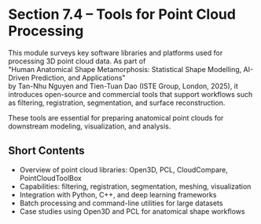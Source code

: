 # Section 7.4 – Tools for Point Cloud Processing

This module surveys key software libraries and platforms used for processing 3D point cloud data. As part of  
"Human Anatomical Shape Metamorphosis: Statistical Shape Modelling, AI-Driven Prediction, and Applications"  
by Tan-Nhu Nguyen and Tien-Tuan Dao (ISTE Group, London, 2025), it introduces open-source and commercial tools that support workflows such as filtering, registration, segmentation, and surface reconstruction.

These tools are essential for preparing anatomical point clouds for downstream modeling, visualization, and analysis.

## Short Contents

- Overview of point cloud libraries: Open3D, PCL, CloudCompare, PointCloudToolBox  
- Capabilities: filtering, registration, segmentation, meshing, visualization  
- Integration with Python, C++, and deep learning frameworks  
- Batch processing and command-line utilities for large datasets  
- Case studies using Open3D and PCL for anatomical shape workflows